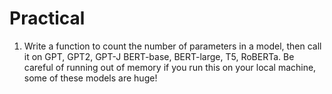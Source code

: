 # Practical

1. Write a function to count the number of parameters in a model, then call it on GPT, GPT2, GPT-J BERT-base, BERT-large, T5, RoBERTa. Be careful of running out of memory if you run this on your local machine, some of these models are huge!
